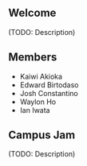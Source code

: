 ## Welcome
(TODO: Description)

## Members
* Kaiwi Akioka
* Edward Birtodaso
* Josh Constantino
* Waylon Ho
* Ian Iwata


## Campus Jam
(TODO: Description)
